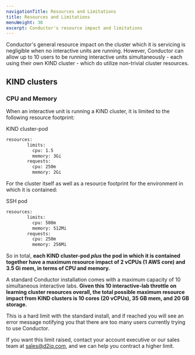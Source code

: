 ```yaml
---
navigationTitle: Resources and Limitations
title: Resources and Limitations
menuWeight: 30
excerpt: Conductor's resource impact and limitations
---
```


Conductor's general resource impact on the cluster which it is servicing is negligible when no interactive units are running. However, Conductor can allow up to 10 users to be running interactive units simultaneously - each using their own KIND cluster - which do utilize non-trivial cluster resources.

## KIND clusters

### CPU and Memory

When an interactive unit is running a KIND cluster, it is limited to the following resource footprint:

KIND cluster-pod
```bash
resources:
        limits:
          cpu: 1.5
          memory: 3Gi
        requests:
          cpu: 250m
          memory: 2Gi
```
For the cluster itself as well as a resource footprint for the environment in which it is contained:

SSH pod
```bash
resources:
        limits:
          cpu: 500m
          memory: 512Mi
        requests:
          cpu: 250m
          memory: 256Mi
```

So in total, **each KIND cluster-pod *plus* the pod in which it is contained together have a maximum resource impact of 2 vCPUs (1 AWS core) and 3.5 Gi mem, in terms of CPU and memory.**

A standard Conductor installation comes with a maximum capacity of 10 simultaneous interactive labs. **Given this 10 interactive-lab throttle on learning cluster resources overall, the total possible maximum resource impact from KIND clusters is 10 cores (20 vCPUs), 35 GB mem, and 20 GB storage.**

This is a hard limit with the standard install, and if reached you will see an error message notifying you that there are too many users currently trying to use Conductor.

If you want this limit raised, contact your account executive or our sales team at sales@d2iq.com, and we can help you contract a higher limit.
